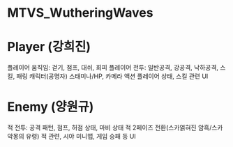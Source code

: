 # MTVS_WutheringWaves

# Player (강희진)
플레이어 움직임: 걷기, 점프, 대쉬, 회피
플레이어 전투: 일반공격, 강공격, 낙하공격, 스킬, 패링
캐릭터(공명자) 스태미나/HP, 카메라 액션
플레이어 상태, 스킬 관련 UI

# Enemy (양원규)
적 전투: 공격 패턴, 점프, 허점 상태, 마비 상태
적 2페이즈 전환(스카얽혀진 암흑/스카악몽의 유령)
적 관련, 시야 미니맵, 게임 승패 등 UI
